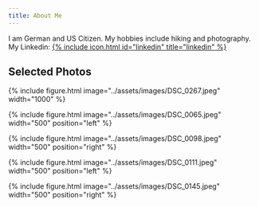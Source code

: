 ```yaml
---
title: About Me
---
```


I am German and US Citizen. My hobbies include hiking and photography.
<br>My Linkedin: [{% include icon.html id="linkedin" title="linkedin" %}](https://www.linkedin.com/in/martinlschumann/)

## Selected Photos

{% include figure.html image="../assets/images/DSC_0267.jpeg" width="1000" %}

{% include figure.html image="../assets/images/DSC_0065.jpeg" width="500" position="left" %}

{% include figure.html image="../assets/images/DSC_0098.jpeg" width="500" position="right" %}

{% include figure.html image="../assets/images/DSC_0111.jpeg" width="500" position="left" %}

{% include figure.html image="../assets/images/DSC_0145.jpeg" width="500" position="right" %}
